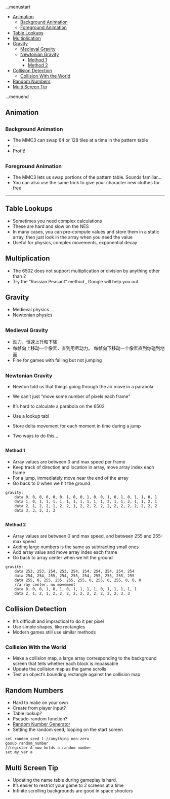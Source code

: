 ...menustart

- [Animation](#d6b6b668dbca9d4fe774bb654226ebe3)
    - [Background Animation](#c87a166e11fb99213223ddf51c8cdeac)
    - [Foreground Animation](#d27cc692fc43fca6feacc1980376121c)
- [Table Lookups](#76db24a47c02220e22261b8f3bf8d234)
- [Multiplication](#27d1a1f7b7c2180e5b20ce9e3d00e2dd)
- [Gravity](#8a88c39cef668fb55f188af09665bd40)
    - [Medieval Gravity](#bd9dd7759c72f57d845756556fa0c205)
    - [Newtonian Gravity](#f09a84d05e283d0a7ecbdc304afe0b49)
        - [Method 1](#0af22311af134aa540b3b2b2fbe2fa7f)
        - [Method 2](#b86fb9e8934136d5437dc71d6ab91381)
- [Collision Detection](#80510f89fc1266584e56100ac9542431)
    - [Collision With the World](#7e3ad1a4bbc4cd79349d4882fa804474)
- [Random Numbers](#b01f4acabfe6b0d87f5755fd625ae328)
- [Multi Screen Tip](#84f9dc667da5eb12656a392a17553be4)

...menuend


<h2 id="d6b6b668dbca9d4fe774bb654226ebe3"></h2>


## Animation

<h2 id="c87a166e11fb99213223ddf51c8cdeac"></h2>


### Background Animation

 - The MMC3 can swap 64 or 128 tiles at a time in the pattern table
 - ...
 - Profit!

<h2 id="d27cc692fc43fca6feacc1980376121c"></h2>


### Foreground Animation

 - The MMC3 lets us swap portions of the pattern table. Sounds familiar...
 - You can also use the same trick to give your character new clothes for free 

--- 

<h2 id="76db24a47c02220e22261b8f3bf8d234"></h2>


## Table Lookups

 - Sometimes you need complex calculations
 - These are hard and slow on the NES
 - In many cases, you can pre-compute values and store them in a static array, then just look in the array when you need the value
 - Useful for physics, complex movements, exponential decay

<h2 id="27d1a1f7b7c2180e5b20ce9e3d00e2dd"></h2>


## Multiplication

 - The 6502 does not support multiplication or division by anything other than 2
 - Try the “Russian Peasant” method , Google will help you out

<h2 id="8a88c39cef668fb55f188af09665bd40"></h2>


## Gravity

 - Medieval physics
 - Newtonian physics

<h2 id="bd9dd7759c72f57d845756556fa0c205"></h2>


### Medieval Gravity

 - 动力，恒速上升和下降
 - 每帧向上移动一个像素，直到用尽动力。 每帧向下移动一个像素直到你碰到地面
 - Fine for games with falling but not jumping

<h2 id="f09a84d05e283d0a7ecbdc304afe0b49"></h2>


### Newtonian Gravity

 - Newton told us that things going through the air move in a parabola
 - We can’t just “move some number of pixels each frame”
 - It’s hard to calculate a parabola on the 6502

 - Use a lookup tabl
 - Store delta movement for each moment in time during a jump
 - Two ways to do this...

<h2 id="0af22311af134aa540b3b2b2fbe2fa7f"></h2>


#### Method 1

 - Array values are between 0 and max speed per frame 
 - Keep track of direction and location in array, move array index each frame
 - For a jump, immediately move near the end of the array
 - Go back to 0 when we hit the ground

```
gravity:
    data 0, 0, 0, 0, 0, 0, 1, 0, 0, 1, 0, 0, 1, 0, 1, 0, 1, 1, 0, 1
    data 1, 0, 1, 1, 1, 1, 1, 1, 1, 1, 1, 1, 2, 1, 1, 2, 1, 1, 2, 1
    data 2, 1, 2, 2, 1, 2, 2, 1, 2, 2, 2, 2, 2, 2, 2, 2, 2, 2, 2, 2
    data 3, 3, 3, 3, 3
```

<h2 id="b86fb9e8934136d5437dc71d6ab91381"></h2>


#### Method 2

 - Array values are between 0 and max speed, and between 255 and 255-max speed
 - Adding large numbers is the same as subtracting small ones
 - Add array value and move array index each frame
 - Go back to array center when we hit the ground

```
gravity:
    data 253, 253, 254, 253, 254, 254, 254, 254, 254, 254
    data 254, 254, 255, 254, 255, 254, 255, 255, 255, 255
    data 255, 0, 255, 255, 255, 255, 0, 255, 0, 255, 0, 0, 0
    //array center. no movement
    data 0, 0, 0, 1, 0, 1, 0, 1, 1, 1, 1, 0, 1, 1, 1, 1, 1
    data 2, 1, 2, 1, 2, 2, 2, 2, 2, 2, 2, 2, 3, 2, 3, 3
```

<h2 id="80510f89fc1266584e56100ac9542431"></h2>


## Collision Detection

 - It’s difficult and impractical to do it per pixel
 - Use simple shapes, like rectangles
 - Modern games still use similar methods
 
<h2 id="7e3ad1a4bbc4cd79349d4882fa804474"></h2>


### Collision With the World

 - Make a collision map, a large array corresponding to the background screen that tells whether each block is impassable
 - Update the collision map as the game scrolls
 - Test an object’s bounding rectangle against the collision map 


<h2 id="b01f4acabfe6b0d87f5755fd625ae328"></h2>


## Random Numbers

 - Hard to make on your own
 - Create from player input?
 - Table lookup?
 - Pseudo-random function?
 - [Random Number Generator ](https://raw.githubusercontent.com/mebusy/notes/master/codes/nbasic_codes/random.bas)
 - Setting the random seed, looping on the start screen

```
set random_seed 1 //anything non-zero
gosub random_number
//register A now holds a random number
set my_var a
```

<h2 id="84f9dc667da5eb12656a392a17553be4"></h2>


## Multi Screen Tip

 - Updating the name table during gameplay is hard.
 - It’s easier to restrict your game to 2 screens at a time
 - Infinite scrolling backgrounds are good in space shooters


